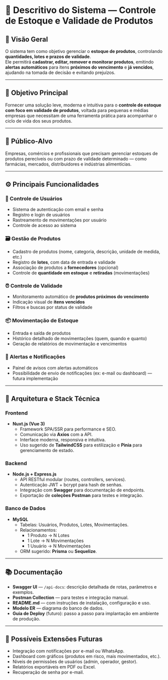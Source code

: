 # 🧾 Descritivo do Sistema — Controle de Estoque e Validade de Produtos

## 📘 Visão Geral
O sistema tem como objetivo gerenciar o **estoque de produtos**, controlando **quantidades, lotes e prazos de validade**.  
Ele permitirá **cadastrar, editar, remover e monitorar produtos**, emitindo **alertas automáticos** para itens **próximos do vencimento** e **já vencidos**, ajudando na tomada de decisão e evitando prejuízos.

---

## 🎯 Objetivo Principal
Fornecer uma solução leve, moderna e intuitiva para o **controle de estoque com foco em validade de produtos**, voltada para pequenas e médias empresas que necessitam de uma ferramenta prática para acompanhar o ciclo de vida dos seus produtos.

---

## 👥 Público-Alvo
Empresas, comércios e profissionais que precisam gerenciar estoques de produtos perecíveis ou com prazo de validade determinado — como farmácias, mercados, distribuidores e indústrias alimentícias.

---

## ⚙️ Principais Funcionalidades

### 👤 Controle de Usuários
- Sistema de autenticação com email e senha
- Registro e login de usuários
- Rastreamento de movimentações por usuário
- Controle de acesso ao sistema

### 🗃️ Gestão de Produtos
- Cadastro de produtos (nome, categoria, descrição, unidade de medida, etc.)
- Registro de **lotes**, com data de entrada e validade
- Associação de produtos a **fornecedores** (opcional)
- Controle de **quantidade em estoque** e **retiradas** (movimentações)

### ⏰ Controle de Validade
- Monitoramento automático de **produtos próximos do vencimento**
- Indicação visual de **itens vencidos**
- Filtros e buscas por status de validade

### 📦 Movimentação de Estoque
- Entrada e saída de produtos
- Histórico detalhado de movimentações (quem, quando e quanto)
- Geração de relatórios de movimentação e vencimentos

### 🔔 Alertas e Notificações
- Painel de avisos com alertas automáticos
- Possibilidade de envio de notificações (ex: e-mail ou dashboard) — futura implementação

---

## 🧱 Arquitetura e Stack Técnica

### Frontend
- **Nuxt.js (Vue 3)**
  - Framework SPA/SSR para performance e SEO.
  - Comunicação via **Axios** com a API.
  - Interface moderna, responsiva e intuitiva.
  - Uso sugerido de **TailwindCSS** para estilização e **Pinia** para gerenciamento de estado.

### Backend
- **Node.js + Express.js**
  - API RESTful modular (routes, controllers, services).
  - Autenticação JWT + bcrypt para hash de senhas.
  - Integração com **Swagger** para documentação de endpoints.
  - Exportação de **coleções Postman** para testes e integração.

### Banco de Dados
- **MySQL**
  - Tabelas: Usuários, Produtos, Lotes, Movimentações.
  - Relacionamentos:
    - 1 Produto → N Lotes
    - 1 Lote → N Movimentações
    - 1 Usuário → N Movimentações
  - ORM sugerido: **Prisma** ou **Sequelize**.

---

## 📚 Documentação
- **Swagger UI** — `/api-docs`: descrição detalhada de rotas, parâmetros e exemplos.
- **Postman Collection** — para testes e integração manual.
- **README.md** — com instruções de instalação, configuração e uso.
- **Modelo ER** — diagrama do banco de dados.
- **Guia de Deploy** (futuro): passo a passo para implantação em ambiente de produção.

---

## 🚀 Possíveis Extensões Futuras
- Integração com notificações por e-mail ou WhatsApp.
- Dashboard com gráficos (produtos em risco, mais movimentados, etc.).
- Níveis de permissões de usuários (admin, operador, gestor).
- Relatórios exportáveis em PDF ou Excel.
- Recuperação de senha por e-mail.
